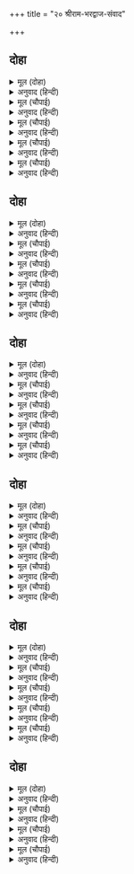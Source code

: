 +++
title = "२० श्रीराम-भरद्वाज-संवाद"

+++


## दोहा


<details><summary>मूल (दोहा)</summary>

तब गनपति सिव सुमिरि प्रभु नाइ सुरसरिहि माथ।  
सखा अनुज सिय सहित बन गवनु कीन्ह रघुनाथ॥ १०४॥
</details>

<details><summary>अनुवाद (हिन्दी)</summary>

मग श्रीरघुनाथांनी गजानन आणि शिव यांचे स्मरण करून तसेच गंगेला नमस्कार करून मित्र निषादराज, बंधू लक्ष्मण व सीता यांच्यासह ते वनात निघाले.॥ १०४॥
</details>

<details><summary>मूल (चौपाई)</summary>

तेहि दिन भयउ बिटप तर बासू।  
लखन सखाँ सब कीन्ह सुपासू॥  
प्रात प्रातकृत करि रघुराई।  
तीरथराजु दीख प्रभु जाई॥
</details>

<details><summary>अनुवाद (हिन्दी)</summary>

त्यादिवशी त्यांनी झाडाखाली निवास केला. लक्ष्मण व गुह यांनी विश्रांतीची चांगली व्यवस्था केली. प्रभू श्रीरामचंद्रांनी प्रातःकाली सर्व कर्मे आटोपून तीर्थराज प्रयागाचे दर्शन घेतले.॥ १॥
</details>

<details><summary>मूल (चौपाई)</summary>

सचिव सत्य श्रद्धा प्रिय नारी।  
माधव सरिस मीतु हितकारी॥  
चारि पदारथ भरा भँडारू।  
पुन्य प्रदेस देस अति चारू॥
</details>

<details><summary>अनुवाद (हिन्दी)</summary>

त्या तीर्थराजाचा सत्य हा मंत्री आहे. श्रद्धा ही त्याची प्रिय पत्नी आहे आणि श्रीवेणीमाधव यांच्यासारखे हितकारक मित्र आहेत. त्याचे भांडार धर्मादी चार पदार्थांनी भरले आहे आणि पुण्यमय प्रांत हाच त्या राजाचा सुंदर देश आहे.॥ २॥
</details>

<details><summary>मूल (चौपाई)</summary>

छेत्रु अगम गढ़ु गाढ़ सुहावा।  
सपनेहुँ नहिं प्रतिपच्छिन्ह पावा॥  
सेन सकल तीरथबर बीरा।  
कलुष अनीक दलन रनधीरा॥
</details>

<details><summary>अनुवाद (हिन्दी)</summary>

प्रयाग क्षेत्र हे दुर्गम, मजबूत आणि सुंदर किल्ला आहे. स्वप्नातही पापरूपी शत्रू त्याला जिंकू शकत नाहीत. संपूर्ण तीर्थे हे त्याचे वीर व श्रेष्ठ सैन्य आहे. ते पापाची सेना चिरडून टाकणारे व रणधीर आहे.॥ ३॥
</details>

<details><summary>मूल (चौपाई)</summary>

संगमु सिंहासनु सुठि सोहा।  
छत्रु अखयबटु मुनि मनु मोहा॥  
चवँर जमुन अरु गंग तरंगा।  
देखि होहिं दुख दारिद भंगा॥
</details>

<details><summary>अनुवाद (हिन्दी)</summary>

गंगा, यमुना व सरस्वती यांचा संगम हाच त्याचे अत्यंत सुशोभित सिंहासन आहे. अक्षयवट हा छत्र आहे. तो मुनींच्या मनास मोहित करून टाकतो. यमुना व गंगा यांच्या लाटा या श्याम व शुभ्र चामरे आहेत. त्यांचे दर्शन होताच दुःख आणि दारिद्रॺ नष्ट होते.॥ ४॥
</details>

## दोहा


<details><summary>मूल (दोहा)</summary>

सेवहिं सुकृती साधु सुचि पावहिं सब मनकाम।  
बंदी बेद पुरान गन कहहिं बिमल गुन ग्राम॥ १०५॥
</details>

<details><summary>अनुवाद (हिन्दी)</summary>

पुण्यात्मे व पवित्र साधू त्याची सेवा करतात आणि त्यांचे सर्व मनोरथ पूर्ण होतात. वेद आणि पुराणांचे समूह हे भाट होत. ते त्याच्या निर्मल गुणांचे गायन करतात.॥ १०५॥
</details>

<details><summary>मूल (चौपाई)</summary>

को कहि सकइ प्रयाग प्रभाऊ।  
कलुष पुंज कुंजर मृगराऊ॥  
अस तीरथ पति देखि सुहावा।  
सुख सागर रघुबर सुखु पावा॥
</details>

<details><summary>अनुवाद (हिन्दी)</summary>

पापांच्या समूहरूपी हत्तीला मारण्यासाठी सिंंहरूप असलेल्या प्रयागराजाचे माहात्म्य कोण सांगू शकणार? अशा सुंदर तीर्थराजाचे दर्शन घेऊन सुख-सागर रघुकुलश्रेष्ठ श्रीरामांनासुद्धा सुख झाले.॥ १॥
</details>

<details><summary>मूल (चौपाई)</summary>

कहि सिय लखनहि सखहि सुनाई।  
श्रीमुख तीरथराज बड़ाई॥  
करि प्रनामु देखत बन बागा।  
कहत महातम अति अनुरागा॥
</details>

<details><summary>अनुवाद (हिन्दी)</summary>

त्यांनी आपल्या श्रीमुखाने सीता, लक्ष्मण व गुह यांना तीर्थराज प्रयागाचा महिमा सांगितला. त्यानंतर प्रणाम करून वने व बगीचे पहात आणि मोठॺा प्रेमाने त्यांचे माहात्म्य सांगत-॥ २॥
</details>

<details><summary>मूल (चौपाई)</summary>

एहि बिधि आइ बिलोकी बेनी।  
सुमिरत सकल सुमंगल देनी॥  
मुदित नहाइ कीन्हि सिव सेवा।  
पूजि जथाबिधि तीरथ देवा॥
</details>

<details><summary>अनुवाद (हिन्दी)</summary>

श्रीरामांनी येऊन त्रिवेणीचे दर्शन घेतले. त्रिवेणीचे स्मरण केल्यानेच सर्व सुंदर मंगल ती देते. नंतर त्यांनी त्रिवेणीमध्ये स्नान करून भगवान शिवांची पूजा केली आणि विधिपूर्वक तीर्थदेवतेंचे पूजन केले.॥ ३॥
</details>

<details><summary>मूल (चौपाई)</summary>

तबप्रभु भरद्वाज पहिं आए।  
करत दंडवत मुनि उर लाए॥  
मुनि मन मोद न कछु कहि जाई।  
ब्रह्मानंद रासि जनु पाई॥
</details>

<details><summary>अनुवाद (हिन्दी)</summary>

स्नान-पूजा इत्यादी झाल्यावर प्रभू श्रीराम भरद्वाज ऋषींकडे आले. त्यांना दंडवत घालत असतानाच मुनींनी त्यांना हृदयाशी धरले. मुनींच्या मनाला झालेला आनंद अवर्णनीय होता. जणू त्यांना ब्रह्मानंदाचे भांडार मिळाले होते.॥ ४॥
</details>

## दोहा


<details><summary>मूल (दोहा)</summary>

दीन्हि असीस मुनीस उर अति अनंदु अस जानि।  
लोचन गोचर सुकृत फल मनहुँ किए बिधि आनि॥ १०६॥
</details>

<details><summary>अनुवाद (हिन्दी)</summary>

मुनीश्वर भरद्वाजांनी आशीर्वाद दिला. आज विधात्याने सीता व लक्ष्मणासह प्रभू श्रीरामचंद्रांचे दर्शन घडविले, याचा त्यांच्या मनास आनंद झाला. जणू आपल्या संपूर्ण पुण्यांचे फल त्यांच्या डोळॺांसमोर आणून उभे केले.॥ १०६॥
</details>

<details><summary>मूल (चौपाई)</summary>

कुसल प्रस्नकरि आसन दीन्हे।  
पूजि प्रेम परिपूरन कीन्हे॥  
कंद मूल फल अंकुर नीके।  
दिए आनि मुनि मनहुँ अमी के॥
</details>

<details><summary>अनुवाद (हिन्दी)</summary>

खुशाली विचारल्यावर मुनींनी त्यांना आसन दिले, आणि प्रेमाने पूजन करून त्यांना संतुष्ट केले. नंतर जणू अमृतापासून बनविलेले चांगले कंद, मुळे, फळे व अंकुर आणून दिले.॥ १॥
</details>

<details><summary>मूल (चौपाई)</summary>

सीय लखन जनसहित सुहाए।  
अति रुचि राम मूल फल खाए॥  
भए बिगतश्रम रामु सुखारे।  
भरद्वाज मृदु बचन उचारे॥
</details>

<details><summary>अनुवाद (हिन्दी)</summary>

सीता, लक्ष्मण व सेवक गुह यांच्यासह श्रीरामांनी ती कंदमुळे व फळे मोठॺा आवडीने खाल्ली. थकवा दूर झाल्यावर श्रीरामांना समाधान वाटले. तेव्हा भरद्वाज मुनी त्यांना मृदू वाणीने म्हणाले,॥ २॥
</details>

<details><summary>मूल (चौपाई)</summary>

आजुसुफलतपु तीरथ त्यागू।  
आजु सुफल जप जोग बिरागू॥  
सफलसकलसुभसाधन साजू।  
राम तुम्हहि अवलोकत आजू॥
</details>

<details><summary>अनुवाद (हिन्दी)</summary>

‘हे राम, तुमचे दर्शन होताच आज माझे तप, तीर्थसेवन, त्याग, जप, योग आणि वैराग्य सफल झाले. तसेच आज माझ्या संपूर्ण शुभ साधनांचा समूहसुद्धा सफळ झाला.॥ ३॥
</details>

<details><summary>मूल (चौपाई)</summary>

लाभअवधिसुखअवधिन दूजी।  
तुम्हरें दरस आस सब पूजी॥  
अब करि कृपा देहुबर एहू।  
निज पद सरसिज सहज सनेहू॥
</details>

<details><summary>अनुवाद (हिन्दी)</summary>

प्रभुदर्शन सोडल्यास लाभाची व सुखाची दुसरी काहीही परिसीमा नाही. तुमच्या दर्शनामुळे माझ्या सर्व आशा पूर्ण झाल्या. आता तुमच्या चरण-कमलांवर माझे मनापासून प्रेम जडावे, असे वरदान मला द्या.॥ ४॥
</details>

## दोहा


<details><summary>मूल (दोहा)</summary>

करम बचन मन छाड़ि छलु जब लगि जनु न तुम्हार।  
तब लगि सुखु सपनेहुँ नहीं किएँ कोटि उपचार॥ १०७॥
</details>

<details><summary>अनुवाद (हिन्दी)</summary>

जोपर्यंत काया-वाचा-मनाने कपट सोडून मनुष्य तुमचा दास होत नाही, तोपर्यंत कोटॺवधी उपाय केले, तरी त्याला स्वप्नातही सुख मिळत नाही.’॥ १०७॥
</details>

<details><summary>मूल (चौपाई)</summary>

सुनि मुनि बचन रामु सकुचाने।  
भाव भगति आनंद अघाने॥  
तब रघुबर मुनिसुजसु सुहावा।  
कोटि भाँति कहि सबहि सुनावा॥
</details>

<details><summary>अनुवाद (हिन्दी)</summary>

मुनिवर भरद्वाजांचे बोलणे ऐकून त्यांच्या भक्तिभावामुळे आनंदाने तृप्त होऊन भगवान रामचंद्र मानवी लीला म्हणून संकोच पावले. तेव्हा आपले ऐश्वर्य गुप्त ठेवून श्रीरामांनी भरद्वाज मुनींची सुंदर कीर्ती अनेक प्रकारे सर्वांना सांगितली.॥ १॥
</details>

<details><summary>मूल (चौपाई)</summary>

सो बड़ सो सब गुन गन गेहू।  
जेहि मुनीस तुम्ह आदर देहू॥  
मुनि रघुबीर परसपर नवहीं।  
बचन अगोचर सुखु अनुभवहीं॥
</details>

<details><summary>अनुवाद (हिन्दी)</summary>

ते म्हणाले की, ‘हे मुनीश्वर, ज्याला तुम्ही आदर द्याल, तोच मोठा आणि तोच सर्वगुणांचे घर होय.’ अशा प्रकारे श्रीराम आणि मुनी भरद्वाज हे दोघे परस्पर विनम्र होत होते आणि अनिर्वचनीय सुखाचा अनुभव घेत होते.॥ २॥
</details>

<details><summary>मूल (चौपाई)</summary>

यह सुधि पाइप्रयाग निवासी।  
बटु तापस मुनि सिद्ध उदासी॥  
भरद्वाज आश्रम सब आए।  
देखन दसरथ सुअन सुहाए॥
</details>

<details><summary>अनुवाद (हिन्दी)</summary>

श्रीराम, लक्ष्मण, सीता यांच्या आगमनाची वार्ता मिळताच प्रयागवासी ब्रह्मचारी, तपस्वी, सिद्ध आणि संन्यासी हे सर्व दशरथांच्या सुंदर पुत्रांना पाहण्यासाठी भरद्वाजांच्या आश्रमात पोहोचले.॥ ३॥
</details>

<details><summary>मूल (चौपाई)</summary>

रामप्रनामकीन्ह सब काहू।  
मुदित भए लहि लोयन लाहू॥  
देहिं असीस परम सुखु पाई।  
फिरे सराहत सुंदरताई॥
</details>

<details><summary>अनुवाद (हिन्दी)</summary>

श्रीरामचंद्रांनी सर्वांना प्रणाम केला. नेत्रांचे पारणे फिटल्यामुळे सर्वजण आनंदित झाले आणि त्यांनी आशीर्वाद दिले. श्रीरामांच्या लावण्याची प्रशंसा करीत ते परत गेले.॥ ४॥
</details>

## दोहा


<details><summary>मूल (दोहा)</summary>

राम कीन्ह बिश्राम निसि प्रात प्रयाग नहाइ।  
चले सहित सिय लखन जन मुदित मुनिहि सिरु नाइ॥ १०८॥
</details>

<details><summary>अनुवाद (हिन्दी)</summary>

श्रीरामांनी रात्री तेथे विश्रांती घेतली आणि प्रातःकाळी प्रयागराजाचे स्नान करून आणि प्रसन्न होऊन मुनींना मस्तक नमवून सीता, लक्ष्मण व गुह यांच्यासह ते पुढे निघाले.॥ १०८॥
</details>

<details><summary>मूल (चौपाई)</summary>

राम सप्रेम कहेउ मुनि पाहीं।  
नाथ कहिअ हम केहि मग जाहीं॥  
मुनि मन बिहसिरामसन कहहीं।  
सुगम सकल मग तुम्ह कहुँ अहहीं॥
</details>

<details><summary>अनुवाद (हिन्दी)</summary>

निघताना मोठॺा प्रेमाने श्रीराम मुनींना म्हणाले, ‘मुनिवर्य! आम्ही कोणत्या वाटेने जावे, ते सांगा.’ मुनी मनात हसून म्हणाले की, ‘तुम्हांला सर्व मार्ग सुगम आहेत.’॥ १॥
</details>

<details><summary>मूल (चौपाई)</summary>

साथ लागि मुनिसिष्य बोलाए।  
सुनि मन मुदित पचासक आए॥  
सबन्हि रामपरप्रेम अपारा।  
सकल कहहिं मगु दीख हमारा॥
</details>

<details><summary>अनुवाद (हिन्दी)</summary>

मग त्यांच्या सोबतीसाठी मुनींनी शिष्यांना बोलावले. आपल्याला श्रीरामांच्या सोबत जायचे आहे, हे ऐकून मनात आनंदित होऊन जवळ जवळ पन्नास शिष्य आले. सर्वांचे श्रीरामांच्यावर फार प्रेम होते. सर्वजण म्हणत होते की, हा मार्ग आम्हांला माहीत आहे, आम्हांला माहीत आहे.॥ २॥
</details>

<details><summary>मूल (चौपाई)</summary>

मुनि बटु चारि संग तब दीन्हे।  
जिन्ह बहु जनम सुकृत सब कीन्हे॥  
करि प्रनामु रिषि आयसु पाई।  
प्रमुदित हृदयँ चले रघुराई॥
</details>

<details><summary>अनुवाद (हिन्दी)</summary>

तेव्हा मुनींनी निवडक चार ब्रह्मचाऱ्यांना त्यांच्यासोबत दिले, त्यांनी अनेक जन्मांत सुकृत केले होते. श्रीरघुनाथ प्रणाम करून आणि ऋषींची आज्ञा घेऊन मनात अतिशय आनंदित होऊन चालू लागले.॥ ३॥
</details>

<details><summary>मूल (चौपाई)</summary>

ग्रामनिकटजबनिकसहिं जाई।  
देखहिं दरसु नारि नर धाई॥  
होहिं सनाथ जनम फलु पाई।  
फिरहिं दुखित मनु संग पठाई॥
</details>

<details><summary>अनुवाद (हिन्दी)</summary>

जेव्हा ते एखाद्या गावाजवळून जायचे, तेव्हा तेथील स्त्री-पुरुष त्यांचे लावण्य पहात रहात. ते जन्माचे फळ मिळाल्याने अनाथ असलेले सर्व सनाथ होत आणि मनाने श्रीरामांच्या बरोबर जाऊन शरीराने जाता येत नाही, म्हणून दुःखी होऊन परत फिरत होते.॥ ४॥
</details>

## दोहा


<details><summary>मूल (दोहा)</summary>

बिदा किए बटु बिनय करि फिरे पाइ मन काम।  
उतरि नहाए जमुन जल जो सरीर सम स्याम॥ १०९॥
</details>

<details><summary>अनुवाद (हिन्दी)</summary>

त्यानंतर श्रीरामांनी विनंती करून चारी ब्रह्मचाऱ्यांना निरोप दिला. ते मनोवांछित अनन्य भक्ती मिळवून परत गेले. नंतर यमुनेमध्ये उतरून सर्वांनी स्नान केले. ते जल श्रीरामांच्या शरीरासारखेच सावळे होते.॥
</details>

<details><summary>मूल (चौपाई)</summary>

सुनत तीरबासी नर नारी।  
धाए निज निज काज बिसारी॥  
लखन राम सिय सुंदरताई।  
देखि करहिं निज भाग्य बड़ाई॥
</details>

<details><summary>अनुवाद (हिन्दी)</summary>

यमुनेच्या किनाऱ्यावर राहणारे स्त्री-पुरुष हे निषाद राजाबरोबर दोन परम सुंदर सुकुमार नवयुवक आणि एक परम सुंदर स्त्री आली आहे, हे ऐकून आपले सर्व काम विसरून धावले आणि लक्ष्मण, राम व सीता यांचे सौंदर्य पाहून आपल्या भाग्याची प्रशंसा करू लागले.॥ १॥
</details>

<details><summary>मूल (चौपाई)</summary>

अतिलालसा बसहिंमन माहीं।  
नाउँ गाउँ बूझत सकुचाहीं॥  
जे तिन्ह महुँबयबिरिध सयाने।  
तिन्ह करि जुगुति रामु पहिचाने॥
</details>

<details><summary>अनुवाद (हिन्दी)</summary>

त्यांच्या मनात ओळख करून घेण्याची मोठी लालसा होती. परंतु नाव-गाव विचारण्यास ते संकोचत होते. त्या लोकांमध्ये जे वयोवृद्ध व चतुर होते, त्यांनी युक्तीने श्रीरामांना ओळखले.॥ २॥
</details>

<details><summary>मूल (चौपाई)</summary>

सकलकथातिन्हसबहि सुनाई।  
बनहि चले पितु आयसु पाई॥  
सुनि सबिषादसकल पछिताहीं।  
रानी रायँ कीन्ह भल नाहीं॥
</details>

<details><summary>अनुवाद (हिन्दी)</summary>

पित्याच्या आज्ञेने हे वनात निघाले आहेत, ही गोष्ट त्यांनी सर्व लोकांना सांगितली. ते ऐकून सर्व लोकांना दुःख वाटले. राणी व राजांनी हे चांगले केले नाही, म्हणून त्यांना वाईट वाटले.॥ ३॥
</details>
